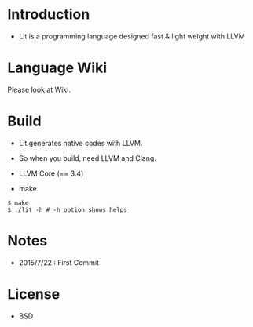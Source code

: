 # Introduction
- Lit is a programming language designed fast & light weight with LLVM

# Language Wiki
Please look at Wiki.

# Build
- Lit generates native codes with LLVM.
- So when you build, need LLVM and Clang.

- LLVM Core (== 3.4)
- make

```
$ make
$ ./lit -h # -h option shows helps
```

# Notes
- 2015/7/22 : First Commit

# License
- BSD

